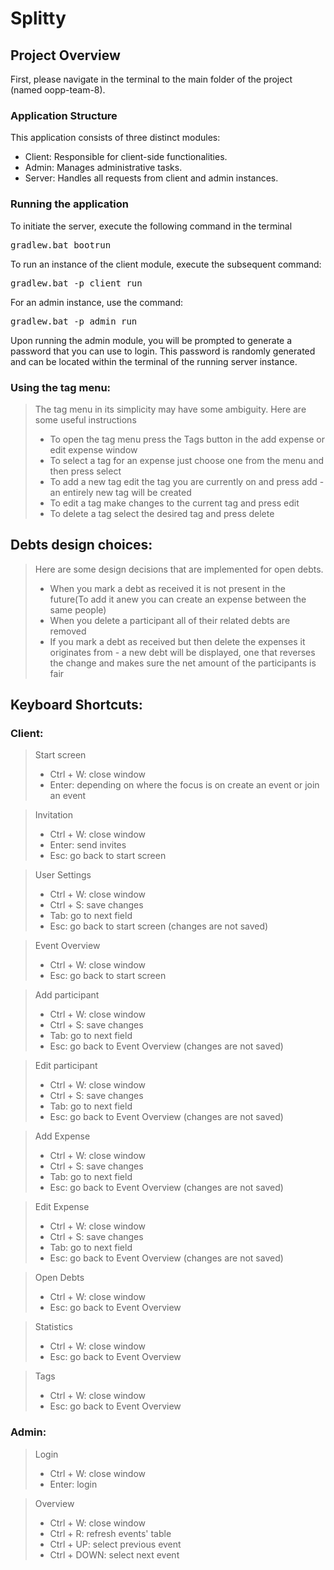 # Splitty
## Project Overview

First, please navigate in the terminal to the main folder of the project (named oopp-team-8).

### Application Structure
This application consists of three distinct modules:

- Client: Responsible for client-side functionalities.
- Admin: Manages administrative tasks.
- Server: Handles all requests from client and admin instances.

### Running the application
To initiate the server, execute the following command in the terminal
<pre>gradlew.bat bootrun </pre>
To run an instance of the client module, execute the subsequent command:
<pre>gradlew.bat -p client run </pre>
For an admin instance, use the command:
<pre>gradlew.bat -p admin run  </pre>

Upon running the admin module, you will be prompted to generate a password that you can use to login.
This password is randomly generated and can be located within the terminal of the running server instance.

### Using the tag menu:
> The tag menu in its simplicity may have some ambiguity. Here are some useful instructions
> * To open the tag menu press the Tags button in the add expense or edit expense window
> * To select a tag for an expense just choose one from the menu and then press select
> * To add a new tag edit the tag you are currently on and press add - an entirely new tag will be created
> * To edit a tag make changes to the current tag and press edit
> * To delete a tag select the desired tag and press delete

## Debts design choices:
> Here are some design decisions that are implemented for open debts.
> * When you mark a debt as received it is not present in the future(To add it anew you can create an expense between the same people)
> * When you delete a participant all of their related debts are removed
> * If you mark a debt as received but then delete the expenses it originates from - a new debt will be displayed, one that reverses the change and makes sure the net amount of the participants is fair

## Keyboard Shortcuts:
### Client:
> Start screen 
> * Ctrl + W: close window
> * Enter: depending on where the focus is on create an event or join an event

> Invitation
> * Ctrl + W: close window
> * Enter: send invites
> * Esc: go back to start screen

> User Settings
> * Ctrl + W: close window
> * Ctrl + S: save changes
> * Tab: go to next field
> * Esc: go back to start screen (changes are not saved)

> Event Overview 
> * Ctrl + W: close window
> * Esc: go back to start screen

> Add participant
> * Ctrl + W: close window
> * Ctrl + S: save changes
> * Tab: go to next field
> * Esc: go back to Event Overview (changes are not saved)

> Edit participant
> * Ctrl + W: close window
> * Ctrl + S: save changes
> * Tab: go to next field
> * Esc: go back to Event Overview (changes are not saved)

> Add Expense
> * Ctrl + W: close window
> * Ctrl + S: save changes
> * Tab: go to next field
> * Esc: go back to Event Overview (changes are not saved)

> Edit Expense
> * Ctrl + W: close window
> * Ctrl + S: save changes
> * Tab: go to next field
> * Esc: go back to Event Overview (changes are not saved)

> Open Debts
> * Ctrl + W: close window
> * Esc: go back to Event Overview 

> Statistics
> * Ctrl + W: close window
> * Esc: go back to Event Overview 

> Tags
> * Ctrl + W: close window
> * Esc: go back to Event Overview 

### Admin:

> Login
> * Ctrl + W: close window
> * Enter: login  

> Overview
> * Ctrl + W: close window
> * Ctrl + R: refresh events' table
> * Ctrl + UP: select previous event
> * Ctrl + DOWN: select next event